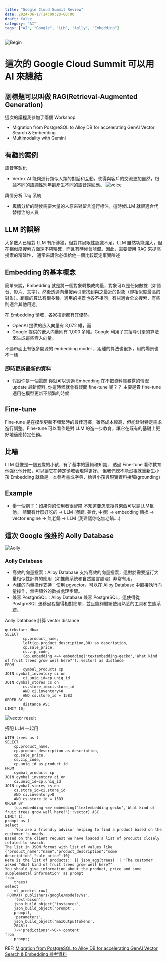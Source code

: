 ```yaml
---
title: "Google Cloud Summit Review"
date: 2024-06-17T14:09:20+08:00
draft: false
category: "AI"
tags: ["AI", "Google", "LLM", "Aolly", "Embedding"]
---
```

![Begin](images/begin.JPG)

# 這次的 Google Cloud Summit 可以用 AI 來總結

## 副標題可以叫做 RAG(Retrieval-Augmented Generation)

這次的議程我參加了兩個 Workshop
- Migration from PostgreSQL to Alloy DB for accelerating
GenAl Vector Search & Embedding
- Multimodality with Gemini
  
## 有趣的案例
語音客製化
- Vertex AI 能夠進行類似人類的對話和互動，使得與客戶的交流更加自然，根據不同的語調性別年齡產生不同的語音還回應。
![voice](images/voice_usecase.png)

輿情分析 Tag 系統
- 輿情分析的時候需要大量的人原來對留言進行標注，這時候LLM 就很適合代替標注的人員

## LLM 的誤解
大多數人已經對 LLM 有所涉獵，但對其局限性認識不足。LLM 雖然功能強大，但在相似度搜索方面還不夠精確，而且有時候會唬爛。因此，需要使用 RAG 來提高搜索的精確性， 通常來講你必須給他一個比較既定事實陳述

## Embedding 的基本概念
簡單來說，Embedding 就是將一個對象轉換成向量，對象可以是任何數據（如語音、影片、文字）。然後透過向量搜索引擎找到與之最近的對象（即相似度最高的對象）。距離的算法有很多種，適用的場景也各不相同，有些適合全文搜索，有些則適合其他用途。

在 Embedding 領域，各家技術都有其優勢。
- OpenAI 提供的嵌入向量有 3,072 維，而
- Google 提供的嵌入向量則有 1,000 多維。Google 利用了其搜尋引擎的算法來生成這些嵌入向量。
  
不過市面上有很多開源的 embedding model ，距離的算法也很多，用的場景也不一樣
### 即時更新最新的資料
- 假設你是一個電商 你就可以透過 Embedding 在不把資料庫暴露的情況 update 最新資料, 你這時候就會有疑問 fine-tune 呢？？ 主要是貴 fine-tune 適用在模型更新不頻繁的時候
## Fine-tune
Fine-tune 是在模型更新不頻繁時的最佳選擇，雖然成本較高，但能針對特定需求進行調整。Fine-tune 可以看作是對 LLM 的進一步教育，讓它在既有的基礎上更好地適應特定任務。

## 比喻
LLM 就像是一個五歲的小孩，有了基本的邏輯和知識，
透過 Fine-tune 看你教育他強化他什麼，可以讓它在特定領域表現得更好。
但我們總不能沒事就重新生小孩
Embedding 就像是一本參考書或字典，給與小孩與現實資料接觸(grounding)


## Example

- 舉一個例子：如果你的使用者很智障 不知道要怎麼搜尋東西可以請LLM幫他。
請問有什麼好吃的 -> LLM (餐廳, 美食, 中餐) -> embedding 轉換 -> vector engine -> 無老鍋 -> LLM (我建議你吃無老鍋....)


## 這次 Google 強推的 Aolly Database
![Aolly](images/alloy_usage.png)
### Aolly Database
- 高效的向量搜索：Alloy Database 支持高效的向量搜索，這對於需要進行大量相似性計算的應用（如推薦系統和自然語言處理）非常有用。  
- 內建的向量操作支持：使用 pgvector，可以在 Alloy Database 中直接執行向量操作，無需額外的數據處理步驟。    
- 兼容 PostgreSQL：Alloy Database 兼容 PostgreSQL，這使得從 PostgreSQL 遷移過程變得相對簡單，並且能夠繼續使用熟悉的工具和生態系統。

Aolly Database 計算 vector distance
```shell
quickstart_db=> 
SELECT
        cp.product_name,
        left(cp.product_description,80) as description,
        cp.sale_price,
        cs.zip_code,
        (cp.embedding <=> embedding('textembedding-gecko','What kind of fruit trees grow well here?')::vector) as distance
FROM
        cymbal_products cp
JOIN cymbal_inventory ci on
        ci.uniq_id=cp.uniq_id
JOIN cymbal_stores cs on
        cs.store_id=ci.store_id
        AND ci.inventory>0
        AND cs.store_id = 1583
ORDER BY
        distance ASC
LIMIT 10;

```
![vector result](images/vector_distance_result.png)

搭配 LLM 一起用
```shell
WITH trees as (
SELECT
    cp.product_name,
    cp.product_description as description,
    cp.sale_price,
    cs.zip_code,
    cp.uniq_id as product_id
FROM
    cymbal_products cp
JOIN cymbal_inventory ci on
    ci.uniq_id=cp.uniq_id
JOIN cymbal_stores cs on
    cs.store_id=ci.store_id
    AND ci.inventory>0
    AND cs.store_id = 1583
ORDER BY
    (cp.embedding <=> embedding('textembedding-gecko','What kind of fruit trees grow well here?')::vector) ASC
LIMIT 1),
prompt as (
select
    'You are a friendly advisor helping to find a product based on the customer''s needs.
Based on the client request we have loaded a list of products closely related to search.
The list in JSON format with list of values like {"product_name":"name","product_description":"some description","sale_price":10}
Here is the list of products:' || json_agg(trees) || 'The customer asked "What kind of fruit trees grow well here?"
You should give information about the product, price and some supplemental information' as prompt
from
    trees)
select
    ml_predict_row(
 FORMAT('publishers/google/models/%s',
    'text-bison'),
    json_build_object('instances',
    json_build_object('prompt',
    prompt),
    'parameters',
    json_build_object('maxOutputTokens',
    2048))
    )->'predictions'->0->'content'
from
    prompt;

```

REF: [Migration from PostgreSQL to Alloy DB for accelerating
GenAl Vector Search & Embedding 參考資料](https://docs.google.com/document/d/1mvST8zbHH7cOvEL0VQUARzyIiqdNyX_gPjfOU-8NIRs/edit)